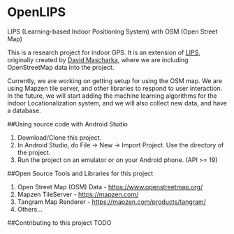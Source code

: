 # OpenLIPS
LIPS (Learning-based Indoor Positioning System) with OSM (Open Street Map)

This is a research project for indoor GPS. It is an extension of [LIPS](https://github.com/davidmascharka/LIPS), 
originally created by [David Mascharka](https://github.com/davidmascharka), 
where we are including OpenStreetMap data into the project. 

Currently, we are working on getting setup for using the OSM map. We are using Mapzen tile server, and other 
libraries to respond to user interaction.  In the future, we will start 
adding the machine learning algorithms for the Indoor Locationalization system, and we will also collect new data,
and have a database.

##Using source code with Android Studio
1. Download/Clone this project.
2. In Android Studio, do File -> New -> Import Project. Use the directory of the project.
3. Run the project on an emulator or on your Android phone. (API >= 19)

##Open Source Tools and Libraries for this project
1. Open Street Map (OSM) Data - https://www.openstreetmap.org/
2. Mapzen TileServer - https://mapzen.com/
3. Tangram Map Renderer - https://mapzen.com/products/tangram/
4. Others...

##Contributing to this project
TODO
